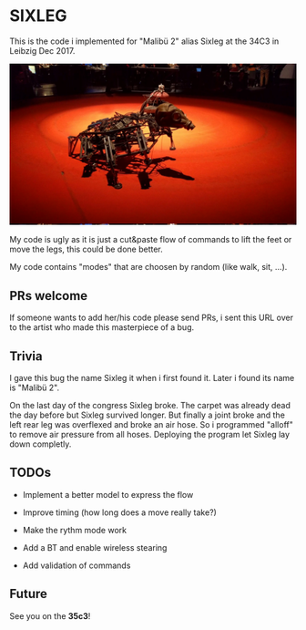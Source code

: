 SIXLEG
======

This is the code i implemented for "Malibü 2" alias Sixleg at the 34C3 in Leibzig Dec 2017.

[![Sixleg](https://github.com/emdete/Sixleg/raw/master/2017-12-27T15:34:28-2.jpg)](https://github.com/emdete/Sixleg/raw/master/2017-12-27T15:34:28.webm)

My code is ugly as it is just a cut&paste flow of commands to lift the feet or move the legs, this could be done better.

My code contains "modes" that are choosen by random (like walk, sit, ...).

PRs welcome
-----------

If someone wants to add her/his code please send PRs, i sent this URL over to the artist who made this masterpiece of a bug.

Trivia
------

I gave this bug the name Sixleg it when i first found it. Later i found its name is "Malibü 2".

On the last day of the congress Sixleg broke. The carpet was already dead the day before but Sixleg survived longer. But finally a joint broke and the left rear leg was overflexed and broke an air hose. So i programmed "alloff" to remove air pressure from all hoses. Deploying the program let Sixleg lay down completly.

TODOs
-----

- Implement a better model to express the flow

- Improve timing (how long does a move really take?)

- Make the rythm mode work

- Add a BT and enable wireless stearing

- Add validation of commands

Future
------

See you on the **35c3**!

